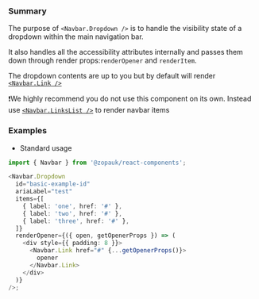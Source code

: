 ### Summary

The purpose of `<Navbar.Dropdown />` is to handle the visibility state of a dropdown within the main navigation bar.

It also handles all the accessibility attributes internally and passes them down through render props:`renderOpener` and `renderItem`.

The dropdown contents are up to you but by default will render [`<Navbar.Link />`](#/Components/Organisms/Navbar/NavbarLink)

❗️We highly recommend you do not use this component on its own. Instead use [`<Navbar.LinksList />`](#/Components/Organisms/Navbar/NavbarLinksList) to render navbar items

### Examples

- Standard usage

```ts { "props": { "style": { "transform": "translate3d(0, 0, 0)", "backgroundColor": "#FFFFFF", "border": "2px solid #efefef"} } }
import { Navbar } from '@zopauk/react-components';

<Navbar.Dropdown
  id="basic-example-id"
  ariaLabel="test"
  items={[
    { label: 'one', href: '#' },
    { label: 'two', href: '#' },
    { label: 'three', href: '#' },
  ]}
  renderOpener={({ open, getOpenerProps }) => (
    <div style={{ padding: 8 }}>
      <Navbar.Link href="#" {...getOpenerProps()}>
        opener
      </Navbar.Link>
    </div>
  )}
/>;
```

<!--
- With custom components

```ts { "props": { "style": { "transform": "translate3d(0, 0, 0)", "backgroundColor": "#FFFFFF", "border": "2px solid #efefef" } } }
import { Navbar, Link, HamburgerIcon, colors } from '@zopauk/react-components';

<Navbar.Dropdown
  id="custom-example-id"
  ariaLabel="test"
  items={[
    { label: 'one', href: '#' },
    { label: 'two', href: '#' },
    { label: 'three', href: '#' },
  ]}
  renderOpener={({ open, getOpenerProps }) => (
    <div style={{ padding: 8 }}>
      <Navbar.Link href="#" {...getOpenerProps()}>
        <HamburgerIcon size="30px" activeColor={colors.actionDark} inactiveColor={colors.actionPlain} />
      </Navbar.Link>
    </div>
  )}
  renderItem={({ item: { label, href }, getItemProps }) => (
    <Link href={href} {...getItemProps()}>
      {label}
    </Link>
  )}
/>;
``` -->
